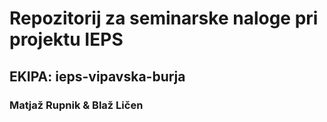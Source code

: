 # Repozitorij za seminarske naloge pri projektu IEPS
## EKIPA: ieps-vipavska-burja
### Matjaž Rupnik & Blaž Ličen